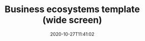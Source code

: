 ---
layout: designs
title: Business ecosystems template (wide screen)
design: screen-business-wide.png
date: "2020-10-27T11:41:02"
---